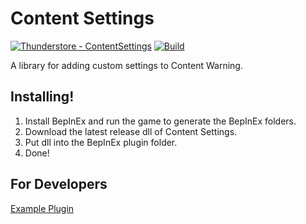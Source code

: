 # Content Settings

[![Thunderstore - ContentSettings](https://img.shields.io/badge/Thunderstore-ContentSettings-blue?logo=thunderstore&logoColor=blue)](https://thunderstore.io/c/content-warning/p/CommanderCat101/ContentSettings/)
[![Build](https://github.com/Commander-Cat101/ContentSettings/actions/workflows/build.yml/badge.svg)](https://github.com/Commander-Cat101/ContentSettings/actions/workflows/build.yml)

A library for adding custom settings to Content Warning.

## Installing!
1. Install BepInEx and run the game to generate the BepInEx folders.
2. Download the latest release dll of Content Settings.
3. Put dll into the BepInEx plugin folder.
4. Done!

## For Developers
[Example Plugin](./SettingsTemplate)
